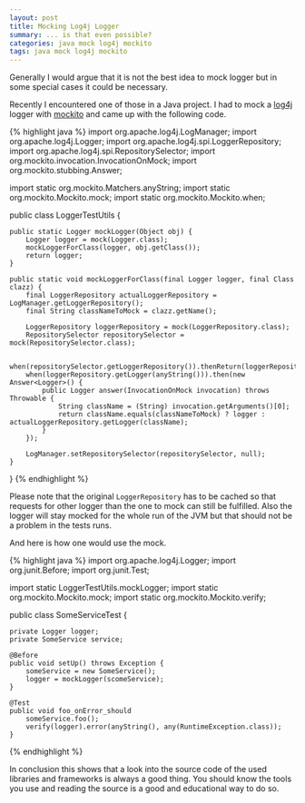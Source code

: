 ```yaml
---
layout: post
title: Mocking Log4j Logger
summary: ... is that even possible?
categories: java mock log4j mockito
tags: java mock log4j mockito
---
```


Generally I would argue that it is not the best idea to mock logger but in some special cases it could be necessary.

Recently I encountered one of those in a Java project. I had to mock a [log4j][1] logger with [mockito][2] and came up with the following code.

{% highlight java %}
import org.apache.log4j.LogManager;
import org.apache.log4j.Logger;
import org.apache.log4j.spi.LoggerRepository;
import org.apache.log4j.spi.RepositorySelector;
import org.mockito.invocation.InvocationOnMock;
import org.mockito.stubbing.Answer;

import static org.mockito.Matchers.anyString;
import static org.mockito.Mockito.mock;
import static org.mockito.Mockito.when;

public class LoggerTestUtils {

    public static Logger mockLogger(Object obj) {
        Logger logger = mock(Logger.class);
        mockLoggerForClass(logger, obj.getClass());
        return logger;
    }

    public static void mockLoggerForClass(final Logger logger, final Class clazz) {
        final LoggerRepository actualLoggerRepository = LogManager.getLoggerRepository();
        final String classNameToMock = clazz.getName();

        LoggerRepository loggerRepository = mock(LoggerRepository.class);
        RepositorySelector repositorySelector = mock(RepositorySelector.class);

        when(repositorySelector.getLoggerRepository()).thenReturn(loggerRepository);
        when(loggerRepository.getLogger(anyString())).then(new Answer<Logger>() {
            public Logger answer(InvocationOnMock invocation) throws Throwable {
                String className = (String) invocation.getArguments()[0];
                return className.equals(classNameToMock) ? logger : actualLoggerRepository.getLogger(className);
            }
        });

        LogManager.setRepositorySelector(repositorySelector, null);
    }

}
{% endhighlight %}

Please note that the original `LoggerRepository` has to be cached so that requests for other logger than the one to mock can still be fulfilled.
Also the logger will stay mocked for the whole run of the JVM but that should not be a problem in the tests runs.

And here is how one would use the mock.

{% highlight java %}
import org.apache.log4j.Logger;
import org.junit.Before;
import org.junit.Test;

import static LoggerTestUtils.mockLogger;
import static org.mockito.Mockito.mock;
import static org.mockito.Mockito.verify;

public class SomeServiceTest {

    private Logger logger;
    private SomeService service;

    @Before
    public void setUp() throws Exception {
        someService = new SomeService();
        logger = mockLogger(scomeService);
    }

    @Test
    public void foo_onError_should
        someService.foo();
        verify(logger).error(anyString(), any(RuntimeException.class));
    }

{% endhighlight %}

In conclusion this shows that a look into the source code of the used libraries and frameworks is always a good thing.
You should know the tools you use and reading the source is a good and educational way to do so.

[1]: https://logging.apache.org/log4j/2.x/manual/plugins.html
[2]: https://code.google.com/p/mockito/

